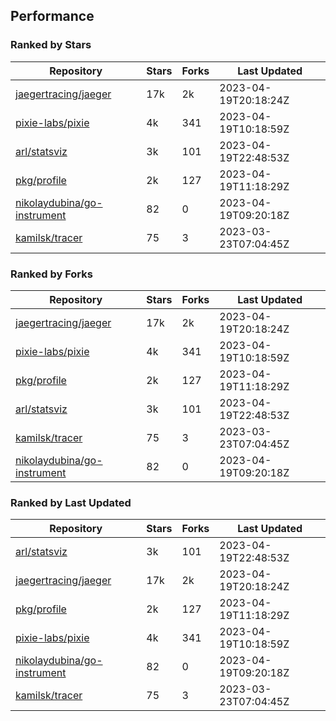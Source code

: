## Performance

### Ranked by Stars

| Repository | Stars | Forks | Last Updated |
|------------|-------|-------|--------------|
| [jaegertracing/jaeger](https://github.com/jaegertracing/jaeger) | 17k | 2k | 2023-04-19T20:18:24Z |
| [pixie-labs/pixie](https://github.com/pixie-labs/pixie) | 4k | 341 | 2023-04-19T10:18:59Z |
| [arl/statsviz](https://github.com/arl/statsviz) | 3k | 101 | 2023-04-19T22:48:53Z |
| [pkg/profile](https://github.com/pkg/profile) | 2k | 127 | 2023-04-19T11:18:29Z |
| [nikolaydubina/go-instrument](https://github.com/nikolaydubina/go-instrument) | 82 | 0 | 2023-04-19T09:20:18Z |
| [kamilsk/tracer](https://github.com/kamilsk/tracer) | 75 | 3 | 2023-03-23T07:04:45Z |

### Ranked by Forks

| Repository | Stars | Forks | Last Updated |
|------------|-------|-------|--------------|
| [jaegertracing/jaeger](https://github.com/jaegertracing/jaeger) | 17k | 2k | 2023-04-19T20:18:24Z |
| [pixie-labs/pixie](https://github.com/pixie-labs/pixie) | 4k | 341 | 2023-04-19T10:18:59Z |
| [pkg/profile](https://github.com/pkg/profile) | 2k | 127 | 2023-04-19T11:18:29Z |
| [arl/statsviz](https://github.com/arl/statsviz) | 3k | 101 | 2023-04-19T22:48:53Z |
| [kamilsk/tracer](https://github.com/kamilsk/tracer) | 75 | 3 | 2023-03-23T07:04:45Z |
| [nikolaydubina/go-instrument](https://github.com/nikolaydubina/go-instrument) | 82 | 0 | 2023-04-19T09:20:18Z |

### Ranked by Last Updated

| Repository | Stars | Forks | Last Updated |
|------------|-------|-------|--------------|
| [arl/statsviz](https://github.com/arl/statsviz) | 3k | 101 | 2023-04-19T22:48:53Z |
| [jaegertracing/jaeger](https://github.com/jaegertracing/jaeger) | 17k | 2k | 2023-04-19T20:18:24Z |
| [pkg/profile](https://github.com/pkg/profile) | 2k | 127 | 2023-04-19T11:18:29Z |
| [pixie-labs/pixie](https://github.com/pixie-labs/pixie) | 4k | 341 | 2023-04-19T10:18:59Z |
| [nikolaydubina/go-instrument](https://github.com/nikolaydubina/go-instrument) | 82 | 0 | 2023-04-19T09:20:18Z |
| [kamilsk/tracer](https://github.com/kamilsk/tracer) | 75 | 3 | 2023-03-23T07:04:45Z |

